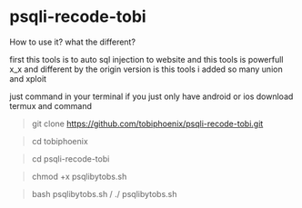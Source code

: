 # psqli-recode-tobi
How to use it? 
what the different?

first this tools is to auto sql injection to website
and this tools is powerfull x_x
and different by the origin version is this tools i added so many union and xploit 


just
command in your terminal 
if you just only have android or ios
download termux and command 
>  git clone https://github.com/tobiphoenix/psqli-recode-tobi.git

>  cd tobiphoenix

>  cd psqli-recode-tobi

>  chmod +x psqlibytobs.sh

>  bash psqlibytobs.sh / ./ psqlibytobs.sh
